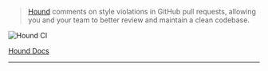 > [Hound](https://houndci.com) comments on style violations in GitHub pull requests, allowing you and your team to better review and maintain a clean codebase.

![Hound CI](https://houndci.com/assets/home-page/hound_flow-e2ed46a7d9ff4d063128da9559ec58e2f9d6f48c8a77553cea56dedf8487c5d3.png)

[Hound Docs](https://houndci.com/configuration)

---
